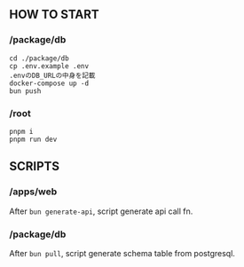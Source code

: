 ## HOW TO START

### /package/db

```
cd ./package/db
cp .env.example .env
.envのDB_URLの中身を記載
docker-compose up -d
bun push
```

### /root

```
pnpm i
pnpm run dev
```

## SCRIPTS

### /apps/web

After `bun generate-api`, script generate api call fn.

### /package/db

After `bun pull`, script generate schema table from postgresql.
